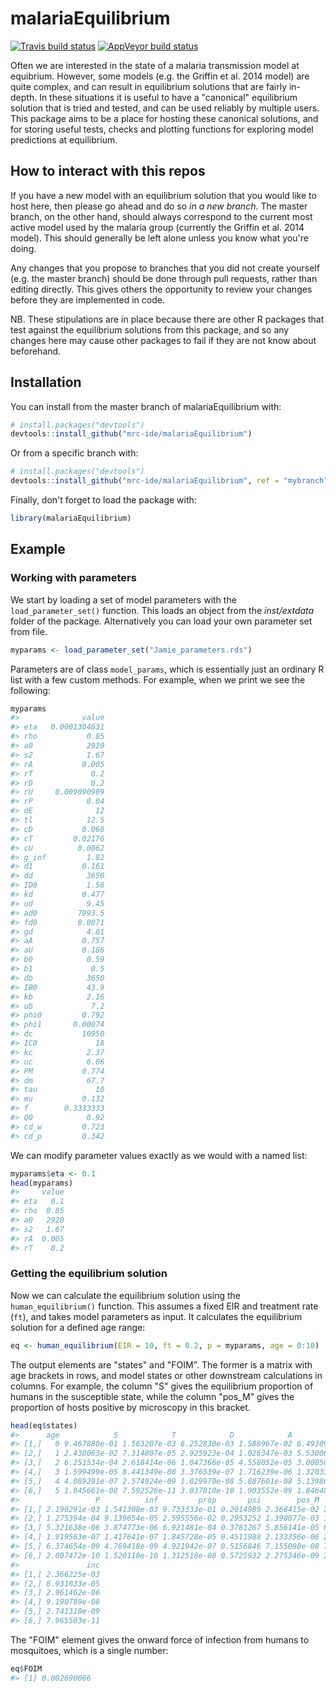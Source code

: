 
<!-- README.md is generated from README.Rmd. Please edit that file -->
malariaEquilibrium
==================

[![Travis build status](https://travis-ci.org/mrc-ide/malariaEquilibrium.svg?branch=master)](https://travis-ci.org/mrc-ide/malariaEquilibrium) [![AppVeyor build status](https://ci.appveyor.com/api/projects/status/github/mrc-ide/malariaEquilibrium?branch=master&svg=true)](https://ci.appveyor.com/project/mrc-ide/malariaEquilibrium)

Often we are interested in the state of a malaria transmission model at equibrium. However, some models (e.g. the Griffin et al. 2014 model) are quite complex, and can result in equilibrium solutions that are fairly in-depth. In these situations it is useful to have a "canonical" equilibrium solution that is tried and tested, and can be used reliably by multiple users. This package aims to be a place for hosting these canonical solutions, and for storing useful tests, checks and plotting functions for exploring model predictions at equilibrium.

How to interact with this repos
-------------------------------

If you have a new model with an equilibrium solution that you would like to host here, then please go ahead and do so *in a new branch*. The master branch, on the other hand, should always correspond to the current most active model used by the malaria group (currently the Griffin et al. 2014 model). This should generally be left alone unless you know what you're doing.

Any changes that you propose to branches that you did not create yourself (e.g. the master branch) should be done through pull requests, rather than editing directly. This gives others the opportunity to review your changes before they are implemented in code.

NB. These stipulations are in place because there are other R packages that test against the equilibrium solutions from this package, and so any changes here may cause other packages to fail if they are not know about beforehand.

Installation
------------

You can install from the master branch of malariaEquilibrium with:

``` r
# install.packages("devtools")
devtools::install_github("mrc-ide/malariaEquilibrium")
```

Or from a specific branch with:

``` r
# install.packages("devtools")
devtools::install_github("mrc-ide/malariaEquilibrium", ref = "mybranch")
```

Finally, don't forget to load the package with:

``` r
library(malariaEquilibrium)
```

Example
-------

### Working with parameters

We start by loading a set of model parameters with the `load_parameter_set()` function. This loads an object from the *inst/extdata* folder of the package. Alternatively you can load your own parameter set from file.

``` r
myparams <- load_parameter_set("Jamie_parameters.rds")
```

Parameters are of class `model_params`, which is essentially just an ordinary R list with a few custom methods. For example, when we print we see the following:

``` r
myparams
#>              value
#> eta   0.0001304631
#> rho           0.85
#> a0            2920
#> s2            1.67
#> rA           0.005
#> rT             0.2
#> rD             0.2
#> rU     0.009090909
#> rP            0.04
#> dE              12
#> tl            12.5
#> cD           0.068
#> cT         0.02176
#> cU          0.0062
#> g_inf         1.82
#> d1           0.161
#> dd            3650
#> ID0           1.58
#> kd           0.477
#> ud            9.45
#> ad0         7993.5
#> fd0         0.0071
#> gd            4.81
#> aA           0.757
#> aU           0.186
#> b0            0.59
#> b1             0.5
#> db            3650
#> IB0           43.9
#> kb            2.16
#> ub             7.2
#> phi0         0.792
#> phi1       0.00074
#> dc           10950
#> IC0             18
#> kc            2.37
#> uc            6.06
#> PM           0.774
#> dm            67.7
#> tau             10
#> mu           0.132
#> f        0.3333333
#> Q0            0.92
#> cd_w         0.723
#> cd_p         0.342
```

We can modify parameter values exactly as we would with a named list:

``` r
myparams$eta <- 0.1
head(myparams)
#>     value
#> eta   0.1
#> rho  0.85
#> a0   2920
#> s2   1.67
#> rA  0.005
#> rT    0.2
```

### Getting the equilibrium solution

Now we can calculate the equilibrium solution using the `human_equilibrium()` function. This assumes a fixed EIR and treatment rate (`ft`), and takes model parameters as input. It calculates the equilibrium solution for a defined age range:

``` r
eq <- human_equilibrium(EIR = 10, ft = 0.2, p = myparams, age = 0:10)
```

The output elements are "states" and "FOIM". The former is a matrix with age brackets in rows, and model states or other downstream calculations in columns. For example, the column "S" gives the equilibrium proportion of humans in the susceptible state, while the column "pos\_M" gives the proportion of hosts positive by microscopy in this bracket.

``` r
head(eq$states)
#>      age            S            T            D            A            U
#> [1,]   0 9.467880e-01 1.563207e-03 6.252830e-03 1.588967e-02 6.493094e-04
#> [2,]   1 2.438063e-02 7.314807e-05 2.925923e-04 1.026347e-03 5.530062e-05
#> [3,]   2 6.251534e-04 2.618414e-06 1.047366e-05 4.558052e-05 3.000507e-06
#> [4,]   3 1.599499e-05 8.441349e-08 3.376539e-07 1.716239e-06 1.320333e-07
#> [5,]   4 4.089291e-07 2.574924e-09 1.029970e-08 5.887601e-08 5.139869e-09
#> [6,]   5 1.045661e-08 7.592526e-11 3.037010e-10 1.903552e-09 1.846483e-10
#>                 P          inf         prop       psi        pos_M      pos_PCR
#> [1,] 2.190291e-03 1.541308e-03 9.733333e-01 0.2014989 2.368415e-02 2.433854e-02
#> [2,] 1.275394e-04 9.139654e-05 2.595556e-02 0.2953252 1.390077e-03 1.445847e-03
#> [3,] 5.321638e-06 3.874773e-06 6.921481e-04 0.3781267 5.856141e-05 6.158762e-05
#> [4,] 1.919563e-07 1.417641e-07 1.845728e-05 0.4511988 2.133356e-06 2.266525e-06
#> [5,] 6.374654e-09 4.769418e-09 4.921942e-07 0.5156846 7.155090e-08 7.673621e-08
#> [6,] 2.007472e-10 1.520110e-10 1.312518e-08 0.5725932 2.275346e-09 2.461764e-09
#>               inc
#> [1,] 2.366225e-03
#> [2,] 8.931033e-05
#> [3,] 2.961462e-06
#> [4,] 9.190789e-08
#> [5,] 2.741310e-09
#> [6,] 7.965503e-11
```

The "FOIM" element gives the onward force of infection from humans to mosquitoes, which is a single number:

``` r
eq$FOIM
#> [1] 0.002690066
```
